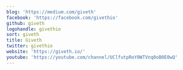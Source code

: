 ```yaml
---
blog: 'https://medium.com/giveth'
facebook: 'https://facebook.com/givethio'
github: giveth
logohandle: givethio
sort: giveth
title: Giveth
twitter: givethio
website: 'https://giveth.io/'
youtube: 'https://youtube.com/channel/UClfutpRoY0WTVnq0oB0E0wQ'
---
```

